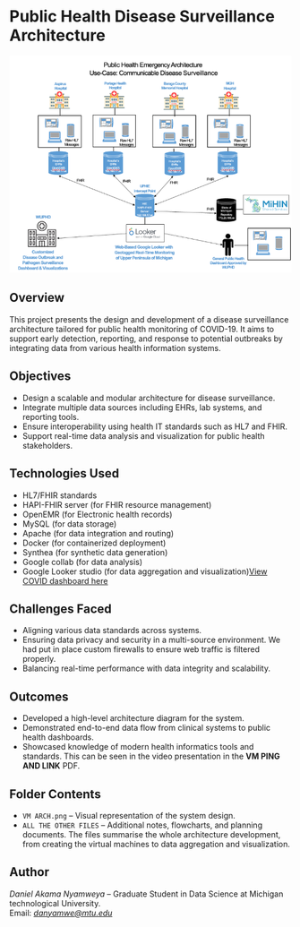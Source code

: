 # Public Health Disease Surveillance Architecture
<img src="VM ARCH.png" width="700">

## Overview
This project presents the design and development of a disease surveillance architecture tailored for public health monitoring of COVID-19. It aims to support early detection, reporting, and response to potential outbreaks by integrating data from various health information systems.

## Objectives
- Design a scalable and modular architecture for disease surveillance.
- Integrate multiple data sources including EHRs, lab systems, and reporting tools.
- Ensure interoperability using health IT standards such as HL7 and FHIR.
- Support real-time data analysis and visualization for public health stakeholders.

## Technologies Used
- HL7/FHIR standards
- HAPI-FHIR server (for FHIR resource management)
- OpenEMR (for Electronic health records)
- MySQL (for data storage)
- Apache (for data integration and routing)
- Docker (for containerized deployment)
- Synthea (for synthetic data generation)
- Google collab (for data analysis)
- Google Looker studio (for data aggregation and visualization)[View COVID dashboard here](https://lookerstudio.google.com/reporting/07ebb341-5645-4a19-8a38-82a20a0ed71b/page/VvdGF)

## Challenges Faced
- Aligning various data standards across systems.
- Ensuring data privacy and security in a multi-source environment. We had put in place custom firewalls to ensure web traffic is filtered properly.
- Balancing real-time performance with data integrity and scalability.

## Outcomes
- Developed a high-level architecture diagram for the system.
- Demonstrated end-to-end data flow from clinical systems to public health dashboards.
- Showcased knowledge of modern health informatics tools and standards. This can be seen in the video presentation in the **VM PING AND LINK** PDF.

## Folder Contents
- `VM ARCH.png` – Visual representation of the system design.
- `ALL THE OTHER FILES` – Additional notes, flowcharts, and planning documents. The files summarise the whole architecture development, from creating the virtual machines to data aggregation and visualization.

## Author
*Daniel Akama Nyamweya* – Graduate Student in Data Science at Michigan technological University. 
<br/>
Email: *danyamwe@mtu.edu*

